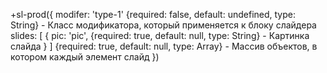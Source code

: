 +sl-prod({
    modifer: 'type-1' {required: false, default: undefined, type: String} - Класс модификатора, который применяется к блоку слайдера
    slides: [ 
        {
            pic: 'pic', {required: true, default: null, type: String} - Картинка слайда
        }
    ] {required: true, default: null, type: Array} - Массив объектов, в котором каждый элемент слайд
  })